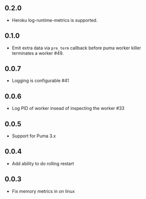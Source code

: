 ## 0.2.0

- Heroku log-runtime-metrics is supported.

## 0.1.0

- Emit extra data via `pre_term` callback before puma worker killer terminates a worker #49.

## 0.0.7

- Logging is configurable #41

## 0.0.6

- Log PID of worker insead of inspecting the worker #33

## 0.0.5

- Support for Puma 3.x

## 0.0.4

- Add ability to do rolling restart

## 0.0.3

- Fix memory metrics in on linux
